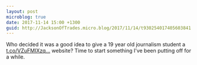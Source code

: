 ```yaml
---
layout: post
microblog: true
date: 2017-11-14 15:00 +1300
guid: http://JacksonOfTrades.micro.blog/2017/11/14/t930254017405603841.html
---
```

Who decided it was a good idea to give a 19 year old journalism student a [t.co/VZuFMIXzq...](https://t.co/VZuFMIXzqv) website? Time to start something I’ve been putting off for a while.
